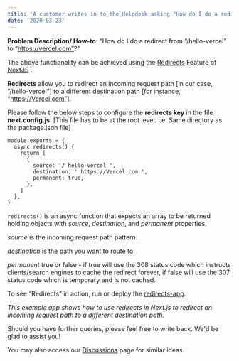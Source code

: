 ```yaml
---
title: 'A customer writes in to the Helpdesk asking "How do I do a redirect from /hello-vercel to https://vercel.com?" In a couple of paragraphs, how do you respond?'
date: '2020-03-23'
---
```



**Problem Description/ How-to**: “How do I do a redirect from “/hello-vercel” to “https://vercel.com”?"

The above functionality can be achieved using the [Redirects](https://nextjs.org/docs/api-reference/next.config.js/redirects/ "Redirects") Feature of [NextJS](https://vercel.com/ "NextJS") . 

**Redirects** allow you to redirect an incoming request path [in our case, “/hello-vercel”] to a different destination path [for instance,  “https://Vercel.com”].

Please follow the below steps to configure the **redirects key** in the file **next.config.js**.
[This file has to be at the root level. i.e. Same directory as the package.json file]

```
module.exports = {
  async redirects() {
    return [
      {
        source: '/ hello-vercel ',
        destination: ' https://Vercel.com ',
        permanent: true,
      },
    ]
  },
}
```

`redirects()` is an async function that expects an array to be returned holding objects with _source_, _destination_, and _permanent_ properties.

_source_ is the incoming request path pattern.

_destination_ is the path you want to route to.

_permanent_ true or false - if true will use the 308 status code which instructs clients/search engines to cache the redirect forever, if false will use the 307 status code which is temporary and is not cached.

To see “Redirects” in action, run or deploy the [redirects-app](https://github.com/vercel/next.js/tree/canary/examples/redirects/ "redirects-app").

_This example app shows how to use redirects in Next.js to redirect an incoming request path to a different destination path._

Should you have further queries, please feel free to write back. We'd be glad to assist you!

You may also access our [Discussions](https://github.com/vercel/next.js/discussions/ "Discussions") page for similar ideas.